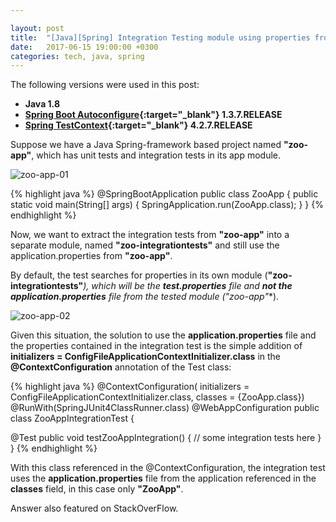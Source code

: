 ```yaml
---

layout: post
title:  "[Java][Spring] Integration Testing module using properties from Tested Modules"
date:   2017-06-15 19:00:00 +0300
categories: tech, java, spring
---
```


The following versions were used in this post:
* **Java 1.8**
* **[Spring Boot Autoconfigure][spring-boot-app]{:target="_blank"} 1.3.7.RELEASE**
* **[Spring TestContext][spring-boot-test]{:target="_blank"} 4.2.7.RELEASE**

Suppose we have a Java Spring-framework based project named **"zoo-app"**, which has unit tests and integration tests in its app module.

![zoo-app-01]

{% highlight java %}
  @SpringBootApplication
  public class ZooApp {
      public static void main(String[] args) {
          SpringApplication.run(ZooApp.class);
      }
  }
{% endhighlight %}

Now, we want to extract the integration tests from **"zoo-app"** into a separate module, named **"zoo-integrationtests"** and still use the application.properties from **"zoo-app"**.

By default, the test searches for properties in its own module (**"zoo-integrationtests"***), which will be the **test.properties** file and **not the application.properties** file from the tested module (**"zoo-app"**).

![zoo-app-02]

Given this situation, the solution to use the **application.properties** file and the properties contained in the integration test is the simple addition of **initializers = ConfigFileApplicationContextInitializer.class** in the **@ContextConfiguration** annotation of the Test class:

{% highlight java %}
@ContextConfiguration(
  initializers = ConfigFileApplicationContextInitializer.class,
  classes = {ZooApp.class})
@RunWith(SpringJUnit4ClassRunner.class)
@WebAppConfiguration
public class ZooAppIntegrationTest {

  @Test
  public void testZooAppIntegration() {
    // some integration tests here
  }
}
{% endhighlight %}

With this class referenced in the @ContextConfiguration, the integration test uses the **application.properties** file from the application referenced in the **classes** field, in this case only **"ZooApp"**.

Answer also featured on StackOverFlow.


[spring-boot-app]: https://mvnrepository.com/artifact/org.springframework.boot/spring-boot-autoconfigure/1.3.7.RELEASE
[spring-boot-test]: https://mvnrepository.com/artifact/org.springframework/spring-test/4.2.7.RELEASE


[zoo-app-01]: https://lh3.googleusercontent.com/hrCyXdLKg9HW1PkLRcUGTGB7lHDfwnYMLNKrSEo2Ax44vhEtkqlEjrT-RKsOcWRZlqx9E9edmlHgPDe8JDKat_EIxIf-3N6MXgOrDNGs6udPDLZVQTl2R-alQ7mkO-37XnKIrKFsqXIChhMqdEHVRw3eo3zCEmKEYkNSElj1TqRwv7R1u_OL5vDWvttaloG7ZRCLezdG5EONpYOJeWbvtRH-8PxksiS9XGaTZLdsXriNoA3fmILY2B2ZMzHuODL5r0Mi8wE_1mdUdH2pedyDgKKKIxzuRzfHG2pQTNXPLpspZuN5EA0MaTA1x9TSJuH6k_EN2j0CKtkEEqNw-S1nj7pOXATA_A7s-CR_-Q8AAdbEczibjd3fzkxU6hW1TSIAoVxP7iNpSG3LG2V_81epQeGra8W5QpmfdInoXBGJrirrDEyMh07Z8qGDS4-5T5gnBmOBxTCjPXaASDX3T3uj7BwyZJZopWBM_AL7zuZ7QyjiKZ0GoeUBOVtlCrVv_DrIXaBX_jg2oSom1RhOIyOBoDirb5oXuFBoeK1O1EQaYobm-RrHRRvWDt2D3vckviOwqve3tdxnYhfjmugSKYHaxwD8jJR0iI57GTxYmlJ525zwaOvScNc=w467-h221-no

[zoo-app-02]: https://lh3.googleusercontent.com/q9PyO5hXnirE7zAYKxbEtiPpJZzjwPu8zinINciNgkvSl--9o5rm56M2oxTb35OaLgh2Max4qyfVmCUnULImi4yrmTmN2RYBW4yClatrqg0wl49BXkYwYWRSXp43hvE_hWqqYLdmhIiSydDMY1kcmRCQDD-vG6kOpKTEx_BXksg3S43aGYCrWkQvl7DuDZPikdvneliFNersvdChG0Aro0SmSWxBEE6aoPaxiQBUgVFnlOOl7cNk8nQUsDsxtaL6NE-iI0uwRHIizBqKmxaWU5RDLFRkcT8xivJ9JhupNQNQakPuBjqFHshZLvHeFrhZEyiXjVEnkmrAWqnat_LFXX8OqXt_5YJ1iq28iHXFqNCApA7O35cf3FXcWt2tjyHScH33gKTv1tn3OW8Vn8KBkOwB1zlXTIzbvVY-lr9lZmoo9c6LsCzugbgopyK6sK5SWbM7gbe1irq3DkOwTlAH98tGT9FcWM6KIp0_kmami6GZIK_RuvaiElQ54kyaAz-J-Vgw-Ey0XxLmNHYomuxIl1vKa6nTjHgoNWJ6LhWMUKRM38MMdf8ZvXf2MqM3R7v5XUe2ki9sKIxG32V6GtlHB8GwhzlEGxZaa-VMQMW-Wt-8xsuOLVo=w469-h301-no
